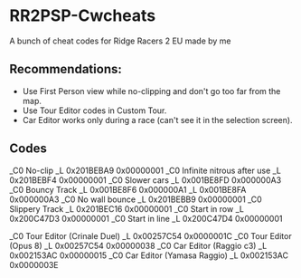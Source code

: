 # RR2PSP-Cwcheats
A bunch of cheat codes for Ridge Racers 2 EU made by me
## Recommendations:
- Use First Person view while no-clipping and don't go too far from the map.
- Use Tour Editor codes in Custom Tour.
- Car Editor works only during a race (can't see it in the selection screen).
## Codes
_C0 No-clip
_L 0x201BEBA9 0x00000001
_C0 Infinite nitrous after use
_L 0x201BEBF4 0x00000001
_C0 Slower cars
_L 0x001BE8FD 0x000000A3
_C0 Bouncy Track
_L 0x001BE8F6 0x000000A1
_L 0x001BE8FA 0x000000A3
_C0 No wall bounce
_L 0x201BEBB9 0x00000001
_C0 Slippery Track
_L 0x201BEC16 0x00000001
_C0 Start in row
_L 0x200C47D3 0x00000001
_C0 Start in line
_L 0x200C47D4 0x00000001

_C0 Tour Editor (Crinale Duel)
_L 0x00257C54 0x0000001C
_C0 Tour Editor (Opus 8)
_L 0x00257C54 0x00000038
_C0 Car Editor (Raggio c3)
_L 0x002153AC 0x00000015
_C0 Car Editor (Yamasa Raggio)
_L 0x002153AC 0x0000003E
